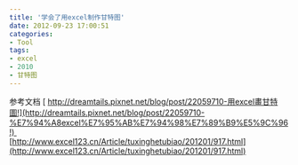 ```yaml
---
title: '学会了用excel制作甘特图'
date: 2012-09-23 17:00:51
categories: 
- Tool
tags: 
- excel
- 2010
- 甘特图
---
```

参考文档
[ http://dreamtails.pixnet.net/blog/post/22059710-用excel畫甘特圖!](http://dreamtails.pixnet.net/blog/post/22059710-%E7%94%A8excel%E7%95%AB%E7%94%98%E7%89%B9%E5%9C%96!)   
[http://www.excel123.cn/Article/tuxinghetubiao/201201/917.html](http://www.excel123.cn/Article/tuxinghetubiao/201201/917.html)  
